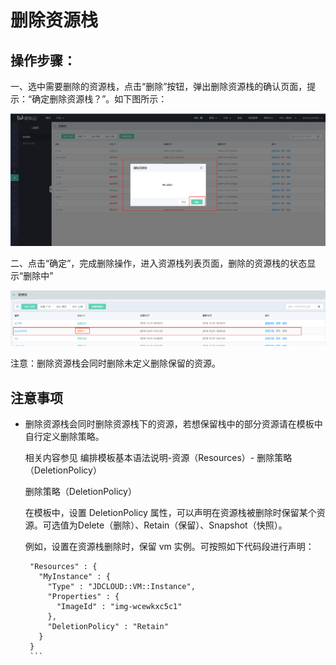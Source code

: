 # 删除资源栈


## 操作步骤：

一、选中需要删除的资源栈，点击“删除”按钮，弹出删除资源栈的确认页面，提示：“确定删除资源栈？”。如下图所示：

![](https://raw.githubusercontent.com/jdclouddocs/cn/resource-orchestration/image/resource/delete%20stack001.png)

二、点击“确定”，完成删除操作，进入资源栈列表页面，删除的资源栈的状态显示“删除中”

![](https://raw.githubusercontent.com/jdclouddocs/cn/resource-orchestration/image/resource/delete%20stack002.png)

注意：删除资源栈会同时删除未定义删除保留的资源。
## 注意事项

- 删除资源栈会同时删除资源栈下的资源，若想保留栈中的部分资源请在模板中自行定义删除策略。
  
  相关内容参见 编排模板基本语法说明-资源（Resources）- 删除策略（DeletionPolicy）
  
  
  删除策略（DeletionPolicy）

  在模板中，设置 DeletionPolicy 属性，可以声明在资源栈被删除时保留某个资源。可选值为Delete（删除）、Retain（保留）、Snapshot（快照）。

  例如，设置在资源栈删除时，保留 vm 实例。可按照如下代码段进行声明：
     
     ```
      "Resources" : {
        "MyInstance" : {
          "Type" : "JDCLOUD::VM::Instance",
          "Properties" : {
            "ImageId" : "img-wcewkxc5c1"
          },
          "DeletionPolicy" : "Retain"
        }
      }
      ```
